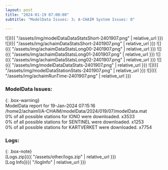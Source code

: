 ```yaml
---
layout: post
title: "2024-01-19 07:00:00"
subtitle: "ModelData Issues: 3; A-CHAIM System Issues: 0"

---
```


![]({{ "/assets/img/modelDataDataStatsShort-2401907.png" | relative_url }})
![]({{ "/assets/img/achaimDataStatsShort-2401907.png" | relative_url }})
![]({{ "/assets/img/achaimDataStatsLong00-2401907.png" | relative_url }})
![]({{ "/assets/img/achaimDataStatsLong01-2401907.png" | relative_url }})
![]({{ "/assets/img/achaimDataStatsLong02-2401907.png" | relative_url }})
![]({{ "/assets/img/modelDataDataStats-2401907.png" | relative_url }})
![]({{ "/assets/img/modelDataStationStats-2401907.png" | relative_url }})
![]({{ "/assets/img/achaimRunTime-2401907.png" | relative_url }})


### ModelData Issues:  
  
{: .box-warning}  
 ModelData report for 19-Jan-2024 07:15:16   
 /home2/achaim1/A-CHAIM/modelData/2024/019/07/modelData.mat   
 0% of all possible stations for IONO were downloaded. x3533   
 0% of all possible stations for SENTINEL were downloaded. x1253   
 0% of all possible stations for KARTVERKET were downloaded. x7754   
  


### Logs:  
  
{: .box-note}  
[Logs.zip]({{ "/assets/other/logs.zip" | relative_url }})  
[Log Info]({{ "/logInfo" | relative_url }})  
